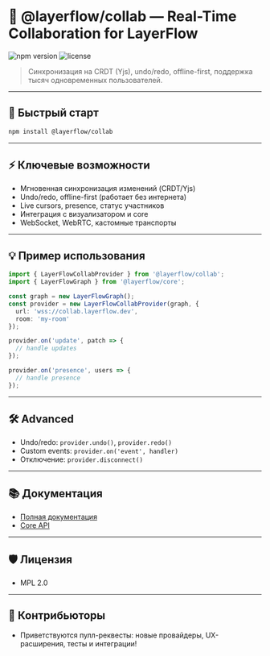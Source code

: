 # 🔄 @layerflow/collab — Real-Time Collaboration for LayerFlow

![npm version](https://img.shields.io/npm/v/@layerflow/collab?style=flat-square)
![license](https://img.shields.io/npm/l/MPL-2.0?style=flat-square)

> Синхронизация на CRDT (Yjs), undo/redo, offline-first, поддержка тысяч одновременных пользователей.

---

## 🚀 Быстрый старт

```sh
npm install @layerflow/collab
````

---

## ⚡ Ключевые возможности

* Мгновенная синхронизация изменений (CRDT/Yjs)
* Undo/redo, offline-first (работает без интернета)
* Live cursors, presence, статус участников
* Интеграция с визуализатором и core
* WebSocket, WebRTC, кастомные транспорты

---

## 💡 Пример использования

```ts
import { LayerFlowCollabProvider } from '@layerflow/collab';
import { LayerFlowGraph } from '@layerflow/core';

const graph = new LayerFlowGraph();
const provider = new LayerFlowCollabProvider(graph, {
  url: 'wss://collab.layerflow.dev',
  room: 'my-room'
});

provider.on('update', patch => {
  // handle updates
});

provider.on('presence', users => {
  // handle presence
});
```

---

## 🛠️ Advanced

* Undo/redo: `provider.undo()`, `provider.redo()`
* Custom events: `provider.on('event', handler)`
* Отключение: `provider.disconnect()`

---

## 📚 Документация

* [Полная документация](https://github.com/layerflow-org/layerflow)
* [Core API](https://github.com/layerflow-org/layerflow/tree/main/packages/core)

---

## 🛡️ Лицензия

* MPL 2.0

---

## 🤝 Контрибьюторы

* Приветствуются пулл-реквесты: новые провайдеры, UX-расширения, тесты и интеграции!
